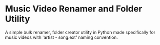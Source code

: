# Music Video Renamer and Folder Utility
 A simple bulk renamer, folder creator utility in Python made specifically for music videos with 'artist - song.ext' naming convention. 
